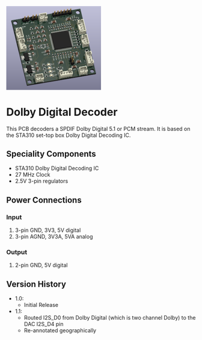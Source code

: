 <img src="screenshot.png" width="50%">

# Dolby Digital Decoder

This PCB decoders a SPDIF Dolby Digital 5.1 or PCM stream.  It is based on the STA310 set-top box Dolby Digital Decoding IC.

## Speciality Components

* STA310 Dolby Digital Decoding IC
* 27 MHz Clock
* 2.5V 3-pin regulators

## Power Connections

### Input 

1. 3-pin GND, 3V3, 5V digital
2. 3-pin AGND, 3V3A, 5VA analog

### Output

1. 2-pin GND, 5V digital

## Version History

- 1.0: 
    * Initial Release
- 1.1: 
    * Routed I2S_D0 from Dolby Digital (which is two channel Dolby) to the DAC I2S_D4 pin
    * Re-annotated geographically 


